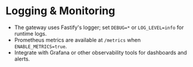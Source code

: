 # Logging & Monitoring

- The gateway uses Fastify's logger; set `DEBUG=*` or `LOG_LEVEL=info` for runtime logs.
- Prometheus metrics are available at `/metrics` when `ENABLE_METRICS=true`.
- Integrate with Grafana or other observability tools for dashboards and alerts.
